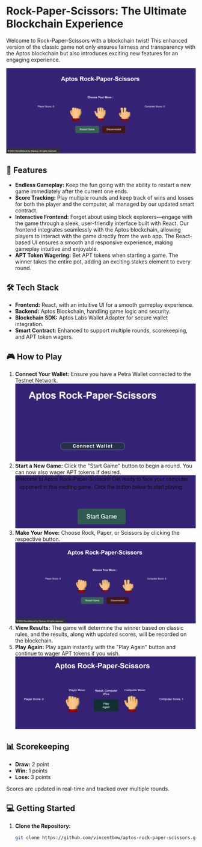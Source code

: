 # Rock-Paper-Scissors: The Ultimate Blockchain Experience

Welcome to Rock-Paper-Scissors with a blockchain twist! This enhanced version of the classic game not only ensures fairness and transparency with the Aptos blockchain but also introduces exciting new features for an engaging experience.

![Game Preview](https://github.com/retno2777/aptos-rock-paper-scissors/blob/main/src/readMeImage/Home.png)


## 🚀 Features

- **Endless Gameplay:** Keep the fun going with the ability to restart a new game immediately after the current one ends.
- **Score Tracking:** Play multiple rounds and keep track of wins and losses for both the player and the computer, all managed by our updated smart contract.
- **Interactive Frontend:** Forget about using block explorers—engage with the game through a sleek, user-friendly interface built with React. Our frontend integrates seamlessly with the Aptos blockchain, allowing players to interact with the game directly from the web app. The React-based UI ensures a smooth and responsive experience, making gameplay intuitive and enjoyable.
- **APT Token Wagering:** Bet APT tokens when starting a game. The winner takes the entire pot, adding an exciting stakes element to every round.

## 🛠 Tech Stack

- **Frontend:** React, with an intuitive UI for a smooth gameplay experience.
- **Backend:** Aptos Blockchain, handling game logic and security.
- **Blockchain SDK:** Aptos Labs Wallet Adapter for secure wallet integration.
- **Smart Contract:** Enhanced to support multiple rounds, scorekeeping, and APT token wagers.

## 🎮 How to Play

1. **Connect Your Wallet:** Ensure you have a Petra Wallet connected to the Testnet Network.
   ![Connect Wallet](https://github.com/retno2777/aptos-rock-paper-scissors/blob/main/src/readMeImage/Connect.png)
2. **Start a New Game:** Click the "Start Game" button to begin a round. You can now also wager APT tokens if desired.
   ![Start Game](https://github.com/retno2777/aptos-rock-paper-scissors/blob/main/src/readMeImage/Start.png)
3. **Make Your Move:** Choose Rock, Paper, or Scissors by clicking the respective button.
   ![Choose Move](https://github.com/retno2777/aptos-rock-paper-scissors/blob/main/src/readMeImage/Home.png)
4. **View Results:** The game will determine the winner based on classic rules, and the results, along with updated scores, will be recorded on the blockchain.
5. **Play Again:** Play again instantly with the "Play Again" button and continue to wager APT tokens if you wish.
   ![Final Screen](https://github.com/retno2777/aptos-rock-paper-scissors/blob/main/src/readMeImage/Result.png)

## 📊 Scorekeeping

- **Draw:** 2 point
- **Win:** 1 points
- **Lose:** 3 points

Scores are updated in real-time and tracked over multiple rounds.

## 💻 Getting Started

1. **Clone the Repository:**
   ```bash
   git clone https://github.com/vincentbmw/aptos-rock-paper-scissors.git
